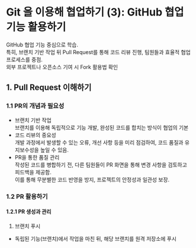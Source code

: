 # Git 을 이용해 협업하기 (3): GitHub 협업 기능 활용하기

GitHub 협업 기능 중심으로 학습.   
특히, 브랜치 기반 작업 뒤 Pull Request를 통해 코드 리뷰 진행, 팀원들과 효율적 협업 프로세스를 중점.    
외부 프로젝트나 오픈소스 기여 시 Fork 활용법 확인

## 1. Pull Request 이해하기

### 1.1 PR의 개념과 필요성
- 브랜치 기반 작업<br>
브랜치를 이용해 독립적으로 기능 개발, 완성된 코드를 합치는 방식이 협업의 기본
- 코드 리뷰의 중요성<br>
개발 과정에서 발생할 수 있는 오류, 개선 사항 등을 미리 점검하여, 코드 품질과 유지보수성을 높일 수 있음.
- PR을 통한 품질 관리<br>
작성된 코드를 병합하기 전, 다른 팀원들이 PR 화면을 통해 변경 사항을 검토하고 피드백을 제공함.<br>
이를 통해 무분별한 코드 반영을 방지, 프로젝트의 안정성과 일관성 보장.
### 1.2 PR 활용하기
#### 1.2.1 PR 생성과 관리
1. 브랜치 푸시
- 독립된 기능(브랜치)에서 작업을 마친 뒤, 해당 브랜치를 원격 저장소에 푸시